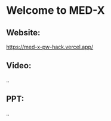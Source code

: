 <h1>Welcome to MED-X </h1>

## Website:
 https://med-x-pw-hack.vercel.app/
## Video:
..
## PPT:
..

